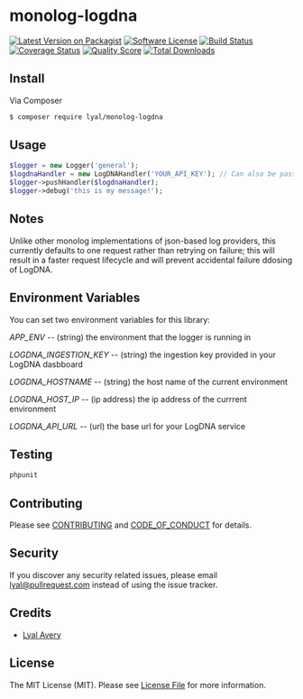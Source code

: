 # monolog-logdna

[![Latest Version on Packagist][ico-version]][link-packagist]
[![Software License][ico-license]](LICENSE.md)
[![Build Status][ico-travis]][link-travis]
[![Coverage Status][ico-scrutinizer]][link-scrutinizer]
[![Quality Score][ico-code-quality]][link-code-quality]
[![Total Downloads][ico-downloads]][link-downloads]

## Install

Via Composer

``` bash
$ composer require lyal/monolog-logdna
```

## Usage

``` php
$logger = new Logger('general');
$logdnaHandler = new LogDNAHandler('YOUR_API_KEY'); // Can also be passed by env
$logger->pushHandler($logdnaHandler); 
$logger->debug('this is my message!');
```

## Notes

Unlike other monolog implementations of json-based log providers, this currently defaults to one request rather than retrying on failure; 
this will result in a faster request lifecycle and will prevent accidental failure ddosing of LogDNA.  

## Environment Variables

You can set two environment variables for this library:

*APP_ENV* -- (string) the environment that the logger is running in

*LOGDNA_INGESTION_KEY* -- (string) the ingestion key provided in your LogDNA dasbboard

*LOGDNA_HOSTNAME* -- (string) the host name of the current environment

*LOGDNA_HOST_IP* -- (ip address) the ip address of the currrent environment

*LOGDNA_API_URL* -- (url) the base url for your LogDNA service



## Testing

``` bash
phpunit 
```

## Contributing

Please see [CONTRIBUTING](CONTRIBUTING.md) and [CODE_OF_CONDUCT](CODE_OF_CONDUCT.md) for details.

## Security

If you discover any security related issues, please email lyal@pullrequest.com instead of using the issue tracker.

## Credits

- [Lyal Avery][link-author]

## License

The MIT License (MIT). Please see [License File](LICENSE.md) for more information.

[ico-version]: https://img.shields.io/packagist/v/lyal/monolog-logdna.svg?style=flat-square
[ico-license]: https://img.shields.io/badge/license-MIT-brightgreen.svg?style=flat-square
[ico-travis]: https://img.shields.io/travis/lyal/monolog-logdna/master.svg?style=flat-square
[ico-scrutinizer]: https://img.shields.io/scrutinizer/coverage/g/lyal/monolog-logdna.svg?style=flat-square
[ico-code-quality]: https://img.shields.io/scrutinizer/g/lyal/monolog-logdna.svg?style=flat-square
[ico-downloads]: https://img.shields.io/packagist/dt/lyal/monolog-logdna.svg?style=flat-square

[link-packagist]: https://packagist.org/packages/lyal/monolog-logdna
[link-travis]: https://travis-ci.org/lyal/monolog-logdna
[link-scrutinizer]: https://scrutinizer-ci.com/g/lyal/monolog-logdna/code-structure
[link-code-quality]: https://scrutinizer-ci.com/g/lyal/monolog-logdna
[link-downloads]: https://packagist.org/packages/lyal/monolog-logdna
[link-author]: https://github.com/lyal
